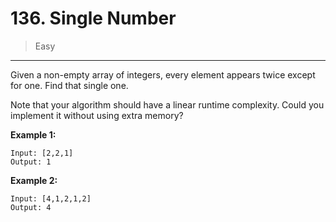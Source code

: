 # 136. Single Number

> Easy

------

Given a non-empty array of integers, every element appears twice except for one. Find that single one.

Note that your algorithm should have a linear runtime complexity. Could you implement it without using extra memory?

**Example 1:**

```
Input: [2,2,1]
Output: 1
```

**Example 2:**

```
Input: [4,1,2,1,2]
Output: 4
```